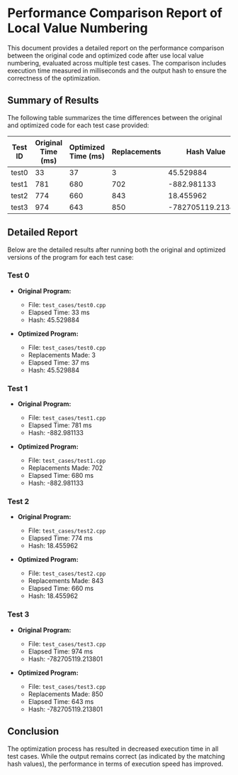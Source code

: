 # Performance Comparison Report of Local Value Numbering

This document provides a detailed report on the performance comparison between the original code and optimized code after use local value numbering, evaluated across multiple test cases. The comparison includes execution time measured in milliseconds and the output hash to ensure the correctness of the optimization.

## Summary of Results

The following table summarizes the time differences between the original and optimized code for each test case provided:

| Test ID | Original Time (ms) | Optimized Time (ms) | Replacements | Hash Value        |
|---------|--------------------|---------------------|--------------|-------------------|
| test0   | 33                 | 37                  | 3            | 45.529884         |
| test1   | 781                | 680                 | 702          | -882.981133       |
| test2   | 774                | 660                 | 843          | 18.455962         |
| test3   | 974                | 643                 | 850          | -782705119.213801 |

## Detailed Report

Below are the detailed results after running both the original and optimized versions of the program for each test case:

### Test 0

- **Original Program:**
  - File: `test_cases/test0.cpp`
  - Elapsed Time: 33 ms
  - Hash: 45.529884

- **Optimized Program:**
  - File: `test_cases/test0.cpp`
  - Replacements Made: 3
  - Elapsed Time: 37 ms
  - Hash: 45.529884

### Test 1

- **Original Program:**
  - File: `test_cases/test1.cpp`
  - Elapsed Time: 781 ms
  - Hash: -882.981133

- **Optimized Program:**
  - File: `test_cases/test1.cpp`
  - Replacements Made: 702
  - Elapsed Time: 680 ms
  - Hash: -882.981133

### Test 2

- **Original Program:**
  - File: `test_cases/test2.cpp`
  - Elapsed Time: 774 ms
  - Hash: 18.455962

- **Optimized Program:**
  - File: `test_cases/test2.cpp`
  - Replacements Made: 843
  - Elapsed Time: 660 ms
  - Hash: 18.455962

### Test 3

- **Original Program:**
  - File: `test_cases/test3.cpp`
  - Elapsed Time: 974 ms
  - Hash: -782705119.213801

- **Optimized Program:**
  - File: `test_cases/test3.cpp`
  - Replacements Made: 850
  - Elapsed Time: 643 ms
  - Hash: -782705119.213801

## Conclusion

The optimization process has resulted in decreased execution time in all test cases. While the output remains correct (as indicated by the matching hash values), the performance in terms of execution speed has improved.

